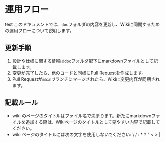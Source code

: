 # 運用フロー
test
このドキュメントでは、`doc`フォルダの内容を更新し、Wikiに同期するための運用フローについて説明します。

## 更新手順

1. 設計や仕様に関する情報は`doc`フォルダ配下にmarkdownファイルとして記載します。
2. 変更が完了したら、他のコードと同様にPull Requestを作成します。
3. Pull Requestが`main`ブランチにマージされたら、Wikiに変更内容が同期されます。

## 記載ルール
- wiki のページのタイトルはファイル名で決まります。新たにmarkdownファイルを追加する際は、Wikiページのタイトルとして見やすい内容で記載してください。
- wiki ページのタイトルには次の文字を使用しないでください: \ / : * ? " < > |


